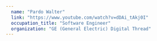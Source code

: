 ```yaml
---
  name: "Pardo Walter"
  link: "https://www.youtube.com/watch?v=dDAi_tAkj0I"
  occupation_title: "Software Engineer"
  organization: "GE (General Electric) Digital Thread"
---
```

